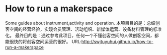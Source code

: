 # How to run a makerspace
Some guides about instrument,activity and operation. 
本项目目的是：总结创客空间的经营经验，实现会员管理、活动组织、新媒体运营、设备材料管理的标准化。
最终目的是：通过参考此项目，任何一个不懂创客空间的人做创客空间，都能很快的将创客空间运营的很好。
URL:http://swjtuyuhui.github.io/how-to-run-a-makerspace
